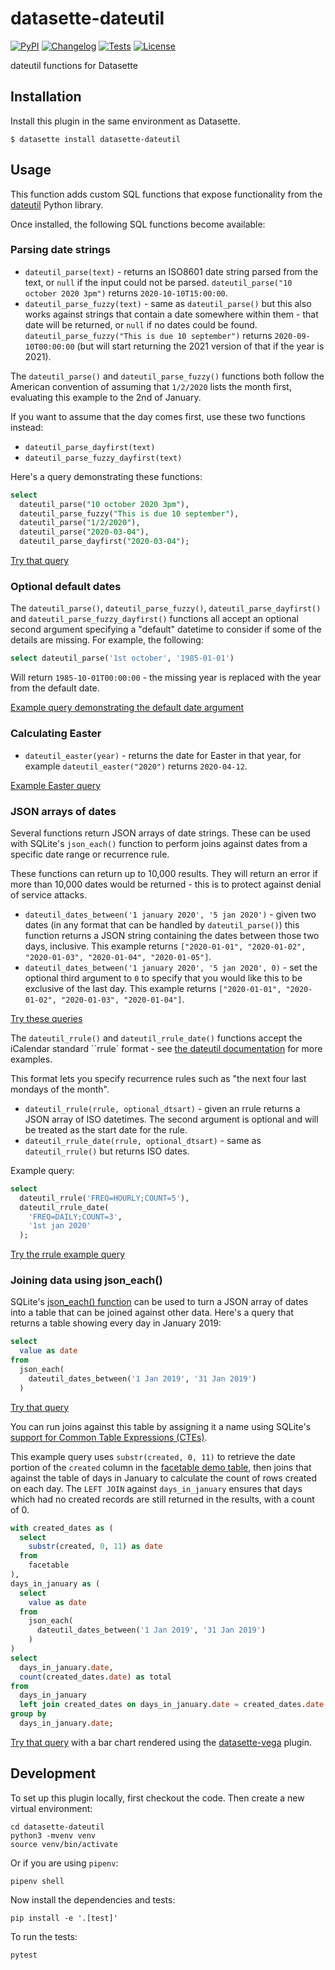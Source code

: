 # datasette-dateutil

[![PyPI](https://img.shields.io/pypi/v/datasette-dateutil.svg)](https://pypi.org/project/datasette-dateutil/)
[![Changelog](https://img.shields.io/github/v/release/simonw/datasette-dateutil?include_prereleases&label=changelog)](https://github.com/simonw/datasette-dateutil/releases)
[![Tests](https://github.com/simonw/datasette-dateutil/workflows/Test/badge.svg)](https://github.com/simonw/datasette-dateutil/actions?query=workflow%3ATest)
[![License](https://img.shields.io/badge/license-Apache%202.0-blue.svg)](https://github.com/simonw/datasette-dateutil/blob/main/LICENSE)

dateutil functions for Datasette

## Installation

Install this plugin in the same environment as Datasette.

    $ datasette install datasette-dateutil

## Usage

This function adds custom SQL functions that expose functionality from the [dateutil](https://dateutil.readthedocs.io/) Python library.

Once installed, the following SQL functions become available:

### Parsing date strings

- `dateutil_parse(text)` - returns an ISO8601 date string parsed from the text, or `null` if the input could not be parsed. `dateutil_parse("10 october 2020 3pm")` returns `2020-10-10T15:00:00`.
- `dateutil_parse_fuzzy(text)` - same as `dateutil_parse()` but this also works against strings that contain a date somewhere within them - that date will be returned, or `null` if no dates could be found. `dateutil_parse_fuzzy("This is due 10 september")` returns `2020-09-10T00:00:00` (but will start returning the 2021 version of that if the year is 2021).

The `dateutil_parse()` and `dateutil_parse_fuzzy()` functions both follow the American convention of assuming that `1/2/2020` lists the month first, evaluating this example to the 2nd of January.

If you want to assume that the day comes first, use these two functions instead:

- `dateutil_parse_dayfirst(text)`
- `dateutil_parse_fuzzy_dayfirst(text)`

Here's a query demonstrating these functions:

```sql
select
  dateutil_parse("10 october 2020 3pm"),
  dateutil_parse_fuzzy("This is due 10 september"),
  dateutil_parse("1/2/2020"),
  dateutil_parse("2020-03-04"),
  dateutil_parse_dayfirst("2020-03-04");
```

[Try that query](https://latest-with-plugins.datasette.io/fixtures?sql=select%0D%0A++dateutil_parse%28%2210+october+2020+3pm%22%29%2C%0D%0A++dateutil_parse_fuzzy%28%22This+is+due+10+september%22%29%2C%0D%0A++dateutil_parse%28%221%2F2%2F2020%22%29%2C%0D%0A++dateutil_parse%28%222020-03-04%22%29%2C%0D%0A++dateutil_parse_dayfirst%28%222020-03-04%22%29%3B)

### Optional default dates

The `dateutil_parse()`, `dateutil_parse_fuzzy()`, `dateutil_parse_dayfirst()` and `dateutil_parse_fuzzy_dayfirst()` functions all accept an optional second argument specifying a "default" datetime to consider if some of the details are missing. For example, the following:
```sql
select dateutil_parse('1st october', '1985-01-01')
```
Will return `1985-10-01T00:00:00` - the missing year is replaced with the year from the default date.

[Example query demonstrating the default date argument](https://latest-with-plugins.datasette.io/fixtures?sql=with+times+as+%28%0D%0A++select%0D%0A++++datetime%28%27now%27%29+as+t%0D%0A++union%0D%0A++select%0D%0A++++datetime%28%27now%27%2C+%27-1+year%27%29%0D%0A++union%0D%0A++select%0D%0A++++datetime%28%27now%27%2C+%27-3+years%27%29%0D%0A%29%0D%0Aselect+t%2C+dateutil_parse_fuzzy%28%22This+is+due+10+september%22%2C+t%29+from+times)

### Calculating Easter

- `dateutil_easter(year)` - returns the date for Easter in that year, for example `dateutil_easter("2020")` returns `2020-04-12`.

[Example Easter query](https://latest-with-plugins.datasette.io/fixtures?sql=select%0D%0A++dateutil_easter%282019%29%2C%0D%0A++dateutil_easter%282020%29%2C%0D%0A++dateutil_easter%282021%29)

### JSON arrays of dates

Several functions return JSON arrays of date strings. These can be used with SQLite's `json_each()` function to perform joins against dates from a specific date range or recurrence rule.

These functions can return up to 10,000 results. They will return an error if more than 10,000 dates would be returned - this is to protect against denial of service attacks.

- `dateutil_dates_between('1 january 2020', '5 jan 2020')` - given two dates (in any format that can be handled by `dateutil_parse()`) this function returns a JSON string containing the dates between those two days, inclusive. This example returns `["2020-01-01", "2020-01-02", "2020-01-03", "2020-01-04", "2020-01-05"]`.
- `dateutil_dates_between('1 january 2020', '5 jan 2020', 0)` - set the optional third argument to `0` to specify that you would like this to be exclusive of the last day. This example returns `["2020-01-01", "2020-01-02", "2020-01-03", "2020-01-04"]`.

[Try these queries](https://latest-with-plugins.datasette.io/fixtures?sql=select%0D%0A++dateutil_dates_between%28%271+january+2020%27%2C+%275+jan+2020%27%29%2C%0D%0A++dateutil_dates_between%28%271+january+2020%27%2C+%275+jan+2020%27%2C+0%29)

The `dateutil_rrule()` and `dateutil_rrule_date()` functions accept the iCalendar standard ``rrule` format - see [the dateutil documentation](https://dateutil.readthedocs.io/en/stable/rrule.html#rrulestr-examples) for more examples.

This format lets you specify recurrence rules such as "the next four last mondays of the month".

- `dateutil_rrule(rrule, optional_dtsart)` - given an rrule returns a JSON array of ISO datetimes. The second argument is optional and will be treated as the start date for the rule.
- `dateutil_rrule_date(rrule, optional_dtsart)` - same as `dateutil_rrule()` but returns ISO dates.

Example query:

```sql
select
  dateutil_rrule('FREQ=HOURLY;COUNT=5'),
  dateutil_rrule_date(
    'FREQ=DAILY;COUNT=3',
    '1st jan 2020'
  );
```
[Try the rrule example query](https://latest-with-plugins.datasette.io/fixtures?sql=select%0D%0A++dateutil_rrule('FREQ%3DHOURLY%3BCOUNT%3D5')%2C%0D%0A++dateutil_rrule_date(%0D%0A++++'FREQ%3DDAILY%3BCOUNT%3D3'%2C%0D%0A++++'1st+jan+2020'%0D%0A++)%3B)

### Joining data using json_each()

SQLite's [json_each() function](https://www.sqlite.org/json1.html#jeach) can be used to turn a JSON array of dates into a table that can be joined against other data. Here's a query that returns a table showing every day in January 2019:

```sql
select
  value as date
from
  json_each(
    dateutil_dates_between('1 Jan 2019', '31 Jan 2019')
  )
```
[Try that query](https://latest-with-plugins.datasette.io/fixtures?sql=select%0D%0A++value+as+date%0D%0Afrom%0D%0A++json_each%28%0D%0A++++dateutil_dates_between%28%271+Jan+2019%27%2C+%2731+Jan+2019%27%29%0D%0A++%29)

You can run joins against this table by assigning it a name using SQLite's [support for Common Table Expressions (CTEs)](https://sqlite.org/lang_with.html).

This example query uses `substr(created, 0, 11)` to retrieve the date portion of the `created` column in the [facetable demo table](https://latest-with-plugins.datasette.io/fixtures/facetable), then joins that against the table of days in January to calculate the count of rows created on each day. The `LEFT JOIN` against `days_in_january` ensures that days which had no created records are still returned in the results, with a count of 0.

```sql
with created_dates as (
  select
    substr(created, 0, 11) as date
  from
    facetable
),
days_in_january as (
  select
    value as date
  from
    json_each(
      dateutil_dates_between('1 Jan 2019', '31 Jan 2019')
    )
)
select
  days_in_january.date,
  count(created_dates.date) as total
from
  days_in_january
  left join created_dates on days_in_january.date = created_dates.date
group by
  days_in_january.date;
```
[Try that query](https://latest-with-plugins.datasette.io/fixtures?sql=with+created_dates+as+%28%0D%0A++select%0D%0A++++substr%28created%2C+0%2C+11%29+as+date%0D%0A++from%0D%0A++++facetable%0D%0A%29%2C%0D%0Adays_in_january+as+%28%0D%0A++select%0D%0A++++value+as+date%0D%0A++from%0D%0A++++json_each%28%0D%0A++++++dateutil_dates_between%28%271+Jan+2019%27%2C+%2731+Jan+2019%27%29%0D%0A++++%29%0D%0A%29%0D%0Aselect%0D%0A++days_in_january.date%2C%0D%0A++count%28created_dates.date%29+as+total%0D%0Afrom%0D%0A++days_in_january%0D%0A++left+join+created_dates+on+days_in_january.date+%3D+created_dates.date%0D%0Agroup+by%0D%0A++days_in_january.date%3B#g.mark=bar&g.x_column=date&g.x_type=ordinal&g.y_column=total&g.y_type=quantitative) with a bar chart rendered using the [datasette-vega](https://github.com/simonw/datasette-vega) plugin.

## Development

To set up this plugin locally, first checkout the code. Then create a new virtual environment:

    cd datasette-dateutil
    python3 -mvenv venv
    source venv/bin/activate

Or if you are using `pipenv`:

    pipenv shell

Now install the dependencies and tests:

    pip install -e '.[test]'

To run the tests:

    pytest

